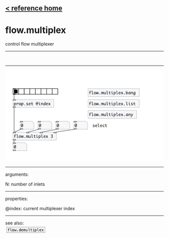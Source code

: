 [< reference home](index.html)
---

# flow.multiplex


control flow multiplexer

---

<br>


---


![example](examples/flow.multiplex-example.jpg)

---
arguments:

N: number of inlets<br>

---
properties:

@index: current multiplexer
            index<br>

---
see also:<br>
[![flow.demultiplex](img/object_flow.demultiplex.png)](flow.demultiplex.html)
